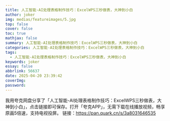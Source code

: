 ```yaml
---
title: 人工智能-AI处理表格制作技巧：ExcelWPS三秒做表，大神到小白
author: joker
img: medias/featureimages/5.jpg
top: false
cover: false
toc: true
mathjax: false
summary: 人工智能-AI处理表格制作技巧：ExcelWPS三秒做表，大神到小白
categories: 人工智能-AI处理表格制作技巧：ExcelWPS三秒做表，大神到小白
tags:
  - 人工智能-AI处理表格制作技巧：ExcelWPS三秒做表，大神到小白
keywords: joker
essay: false
abbrlink: 56637
date: 2025-04-20 23:39:42
coverImg:
password:
---
```


我用夸克网盘分享了「人工智能-AI处理表格制作技巧：ExcelWPS三秒做表，大神到小白」，点击链接即可保存。打开「夸克APP」，无需下载在线播放视频，畅享原画5倍速，支持电视投屏。
链接：https://pan.quark.cn/s/3a8031646535
